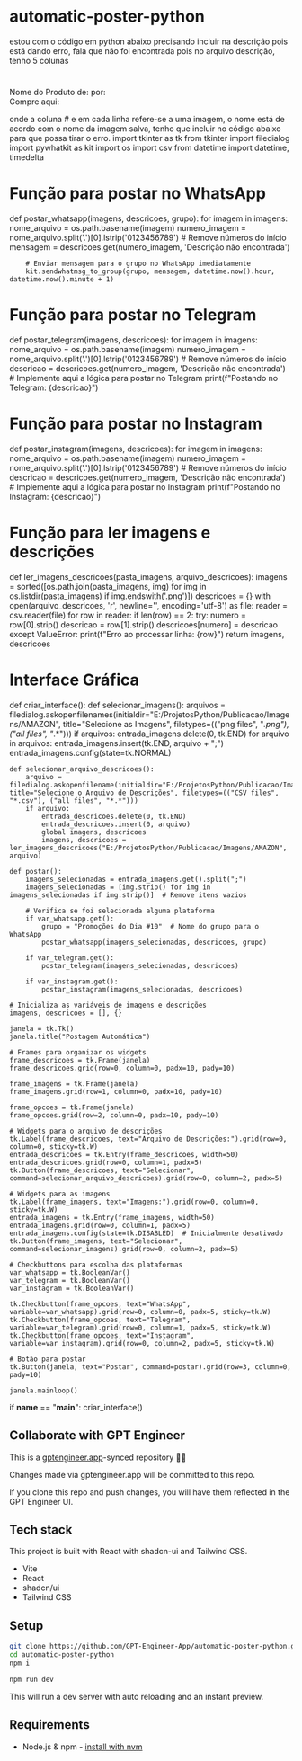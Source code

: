 # automatic-poster-python

estou com o código em python abaixo precisando incluir na descrição pois está dando erro, fala que não foi encontrada pois no arquivo descrição, tenho 5 colunas
#	
Nome do Produto	
de:	
por:	
Compre aqui:

onde a coluna # e em cada linha refere-se a uma imagem, o nome está de acordo com o nome da imagem salva, tenho que incluir no código abaixo para que possa tirar o erro.
import tkinter as tk
from tkinter import filedialog
import pywhatkit as kit
import os
import csv
from datetime import datetime, timedelta

# Função para postar no WhatsApp
def postar_whatsapp(imagens, descricoes, grupo):
    for imagem in imagens:
        nome_arquivo = os.path.basename(imagem)
        numero_imagem = nome_arquivo.split('.')[0].lstrip('0123456789')  # Remove números do início
        mensagem = descricoes.get(numero_imagem, 'Descrição não encontrada')

        # Enviar mensagem para o grupo no WhatsApp imediatamente
        kit.sendwhatmsg_to_group(grupo, mensagem, datetime.now().hour, datetime.now().minute + 1)  

# Função para postar no Telegram
def postar_telegram(imagens, descricoes):
    for imagem in imagens:
        nome_arquivo = os.path.basename(imagem)
        numero_imagem = nome_arquivo.split('.')[0].lstrip('0123456789')  # Remove números do início
        descricao = descricoes.get(numero_imagem, 'Descrição não encontrada')
        # Implemente aqui a lógica para postar no Telegram
        print(f"Postando no Telegram: {descricao}")

# Função para postar no Instagram
def postar_instagram(imagens, descricoes):
    for imagem in imagens:
        nome_arquivo = os.path.basename(imagem)
        numero_imagem = nome_arquivo.split('.')[0].lstrip('0123456789')  # Remove números do início
        descricao = descricoes.get(numero_imagem, 'Descrição não encontrada')
        # Implemente aqui a lógica para postar no Instagram
        print(f"Postando no Instagram: {descricao}")

# Função para ler imagens e descrições
def ler_imagens_descricoes(pasta_imagens, arquivo_descricoes):
    imagens = sorted([os.path.join(pasta_imagens, img) for img in os.listdir(pasta_imagens) if img.endswith('.png')])
    descricoes = {}
    with open(arquivo_descricoes, 'r', newline='', encoding='utf-8') as file:
        reader = csv.reader(file)
        for row in reader:
            if len(row) == 2:
                try:
                    numero = row[0].strip()
                    descricao = row[1].strip()
                    descricoes[numero] = descricao
                except ValueError:
                    print(f"Erro ao processar linha: {row}")
    return imagens, descricoes

# Interface Gráfica
def criar_interface():
    def selecionar_imagens():
        arquivos = filedialog.askopenfilenames(initialdir="E:/ProjetosPython/Publicacao/Imagens/AMAZON", title="Selecione as Imagens", filetypes=(("png files", "*.png"), ("all files", "*.*")))
        if arquivos:
            entrada_imagens.delete(0, tk.END)
            for arquivo in arquivos:
                entrada_imagens.insert(tk.END, arquivo + ";")
            entrada_imagens.config(state=tk.NORMAL)

    def selecionar_arquivo_descricoes():
        arquivo = filedialog.askopenfilename(initialdir="E:/ProjetosPython/Publicacao/Imagens/AMAZON", title="Selecione o Arquivo de Descrições", filetypes=(("CSV files", "*.csv"), ("all files", "*.*")))
        if arquivo:
            entrada_descricoes.delete(0, tk.END)
            entrada_descricoes.insert(0, arquivo)
            global imagens, descricoes
            imagens, descricoes = ler_imagens_descricoes("E:/ProjetosPython/Publicacao/Imagens/AMAZON", arquivo)

    def postar():
        imagens_selecionadas = entrada_imagens.get().split(";")
        imagens_selecionadas = [img.strip() for img in imagens_selecionadas if img.strip()]  # Remove itens vazios

        # Verifica se foi selecionada alguma plataforma
        if var_whatsapp.get():
            grupo = "Promoções do Dia #10"  # Nome do grupo para o WhatsApp
            postar_whatsapp(imagens_selecionadas, descricoes, grupo)
        
        if var_telegram.get():
            postar_telegram(imagens_selecionadas, descricoes)
        
        if var_instagram.get():
            postar_instagram(imagens_selecionadas, descricoes)

    # Inicializa as variáveis de imagens e descrições
    imagens, descricoes = [], {}

    janela = tk.Tk()
    janela.title("Postagem Automática")

    # Frames para organizar os widgets
    frame_descricoes = tk.Frame(janela)
    frame_descricoes.grid(row=0, column=0, padx=10, pady=10)

    frame_imagens = tk.Frame(janela)
    frame_imagens.grid(row=1, column=0, padx=10, pady=10)

    frame_opcoes = tk.Frame(janela)
    frame_opcoes.grid(row=2, column=0, padx=10, pady=10)

    # Widgets para o arquivo de descrições
    tk.Label(frame_descricoes, text="Arquivo de Descrições:").grid(row=0, column=0, sticky=tk.W)
    entrada_descricoes = tk.Entry(frame_descricoes, width=50)
    entrada_descricoes.grid(row=0, column=1, padx=5)
    tk.Button(frame_descricoes, text="Selecionar", command=selecionar_arquivo_descricoes).grid(row=0, column=2, padx=5)

    # Widgets para as imagens
    tk.Label(frame_imagens, text="Imagens:").grid(row=0, column=0, sticky=tk.W)
    entrada_imagens = tk.Entry(frame_imagens, width=50)
    entrada_imagens.grid(row=0, column=1, padx=5)
    entrada_imagens.config(state=tk.DISABLED)  # Inicialmente desativado
    tk.Button(frame_imagens, text="Selecionar", command=selecionar_imagens).grid(row=0, column=2, padx=5)

    # Checkbuttons para escolha das plataformas
    var_whatsapp = tk.BooleanVar()
    var_telegram = tk.BooleanVar()
    var_instagram = tk.BooleanVar()

    tk.Checkbutton(frame_opcoes, text="WhatsApp", variable=var_whatsapp).grid(row=0, column=0, padx=5, sticky=tk.W)
    tk.Checkbutton(frame_opcoes, text="Telegram", variable=var_telegram).grid(row=0, column=1, padx=5, sticky=tk.W)
    tk.Checkbutton(frame_opcoes, text="Instagram", variable=var_instagram).grid(row=0, column=2, padx=5, sticky=tk.W)

    # Botão para postar
    tk.Button(janela, text="Postar", command=postar).grid(row=3, column=0, pady=10)

    janela.mainloop()

if __name__ == "__main__":
    criar_interface()


## Collaborate with GPT Engineer

This is a [gptengineer.app](https://gptengineer.app)-synced repository 🌟🤖

Changes made via gptengineer.app will be committed to this repo.

If you clone this repo and push changes, you will have them reflected in the GPT Engineer UI.

## Tech stack

This project is built with React with shadcn-ui and Tailwind CSS.

- Vite
- React
- shadcn/ui
- Tailwind CSS

## Setup

```sh
git clone https://github.com/GPT-Engineer-App/automatic-poster-python.git
cd automatic-poster-python
npm i
```

```sh
npm run dev
```

This will run a dev server with auto reloading and an instant preview.

## Requirements

- Node.js & npm - [install with nvm](https://github.com/nvm-sh/nvm#installing-and-updating)
